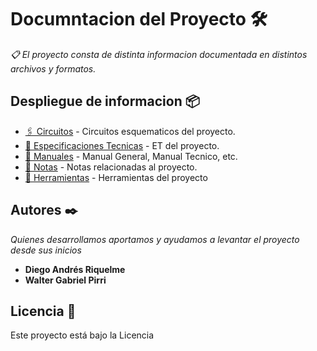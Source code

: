 ﻿
# Documntacion del Proyecto 🛠️

_📋 El proyecto consta de distinta informacion documentada en distintos archivos y formatos._

## Despliegue de informacion 📦

* [🖇️ Circuitos](https://github.com/Dy390/Documentacion/tree/master/Circuitos) - Circuitos esquematicos del proyecto.
* [📄 Especificaciones Tecnicas](https://github.com/Dy390/Documentacion/tree/master/Especif_Tecnicas) - ET del proyecto.
* [📖 Manuales](https://github.com/Dy390/Documentacion/tree/master/Manual) - Manual General, Manual Tecnico, etc.
* [📌 Notas](https://github.com/Dy390/Documentacion/tree/master/Notas) - Notas relacionadas al proyecto.
* [🔧 Herramientas](https://github.com/Dy390/Documentacion/tree/master/Herramientas) - Herramientas del proyecto



## Autores ✒️

_Quienes desarrollamos aportamos y ayudamos a levantar el proyecto desde sus inicios_

* **Diego Andrés Riquelme** 
* **Walter Gabriel Pirri** 


## Licencia 📄

Este proyecto está bajo la Licencia 



